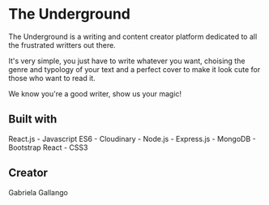 # The Underground

The Underground is a writing and content creator platform dedicated to all the frustrated writters out there. 

It's very simple, you just have to write whatever you want, choising the genre and typology of your text and a perfect cover to make it look cute for those who want to read it. 

We know you're a good writer, show us your magic!

## Built with

React.js - Javascript ES6 - Cloudinary - Node.js - Express.js - MongoDB - Bootstrap React - CSS3

## Creator
Gabriela Gallango

